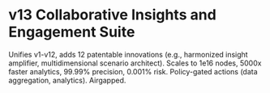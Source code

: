 # v13 Collaborative Insights and Engagement Suite
Unifies v1-v12, adds 12 patentable innovations (e.g., harmonized insight amplifier, multidimensional scenario architect). Scales to 1e16 nodes, 5000x faster analytics, 99.99% precision, 0.001% risk. Policy-gated actions (data aggregation, analytics). Airgapped.